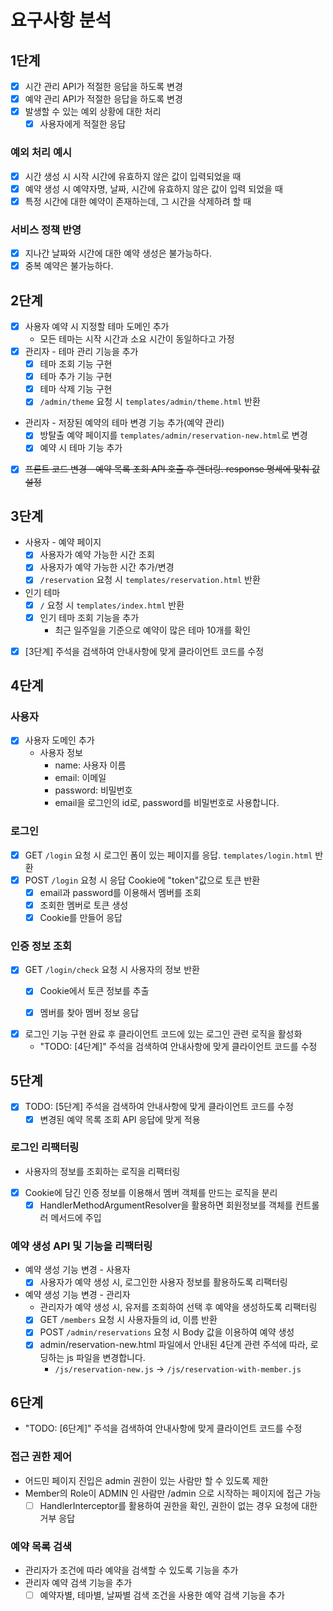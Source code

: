 # 요구사항 분석

## 1단계

- [x] 시간 관리 API가 적절한 응답을 하도록 변경
- [x] 예약 관리 API가 적절한 응답을 하도록 변경
- [x] 발생할 수 있는 예외 상황에 대한 처리
    - [x] 사용자에게 적절한 응답

### 예외 처리 예시

- [x] 시간 생성 시 시작 시간에 유효하지 않은 값이 입력되었을 때
- [x] 예약 생성 시 예약자명, 날짜, 시간에 유효하지 않은 값이 입력 되었을 때
- [x] 특정 시간에 대한 예약이 존재하는데, 그 시간을 삭제하려 할 때

### 서비스 정책 반영

- [x] 지나간 날짜와 시간에 대한 예약 생성은 불가능하다.
- [x] 중복 예약은 불가능하다.

## 2단계

- [x] 사용자 예약 시 지정할 테마 도메인 추가
    - 모든 테마는 시작 시간과 소요 시간이 동일하다고 가정
- [x] 관리자 - 테마 관리 기능을 추가
    - [x] 테마 조회 기능 구현
    - [x] 테마 추가 기능 구현
    - [x] 테마 삭제 기능 구현
    - [x] `/admin/theme` 요청 시 `templates/admin/theme.html` 반환
- 관리자 - 저장된 예약의 테마 변경 기능 추가(예약 관리)
    - [x] 방탈출 예약 페이지를 `templates/admin/reservation-new.html`로 변경
    - [x] 예약 시 테마 기능 추가
- [x] ~~프론트 코드 변경 - 예약 목록 조회 API 호출 후 렌더링. response 명세에 맞춰 값 설정~~

## 3단계

- 사용자 - 예약 페이지
    - [x] 사용자가 예약 가능한 시간 조회
    - [x] 사용자가 예약 가능한 시간 추가/변경
    - [x] `/reservation` 요청 시 `templates/reservation.html` 반환
- 인기 테마
    - [x] `/` 요청 시 `templates/index.html` 반환
    - [x] 인기 테마 조회 기능을 추가
        - 최근 일주일을 기준으로 예약이 많은 테마 10개를 확인
- [x] [3단계] 주석을 검색하여 안내사항에 맞게 클라이언트 코드를 수정

## 4단계

### 사용자

- [x] 사용자 도메인 추가
    - 사용자 정보
        - name: 사용자 이름
        - email: 이메일
        - password: 비밀번호
        - email을 로그인의 id로, password를 비밀번호로 사용합니다.

### 로그인

- [x] GET `/login` 요청 시 로그인 폼이 있는 페이지를 응답. `templates/login.html` 반환
- [x] POST `/login` 요청 시 응답 Cookie에 "token"값으로 토큰 반환
    - [x] email과 password를 이용해서 멤버를 조회
    - [x] 조회한 멤버로 토큰 생성
    - [x] Cookie를 만들어 응답

### 인증 정보 조회

- [x] GET `/login/check` 요청 시 사용자의 정보 반환
    - [x] Cookie에서 토큰 정보를 추출
    - [x] 멤버를 찾아 멤버 정보 응답


- [x] 로그인 기능 구현 완료 후 클라이언트 코드에 있는 로그인 관련 로직을 활성화
    - "TODO: [4단계]" 주석을 검색하여 안내사항에 맞게 클라이언트 코드를 수정

## 5단계

- [x] TODO: [5단계] 주석을 검색하여 안내사항에 맞게 클라이언트 코드를 수정
    - [x] 변경된 예약 목록 조회 API 응답에 맞게 적용

### 로그인 리팩터링

- 사용자의 정보를 조회하는 로직을 리팩터링
- [x] Cookie에 담긴 인증 정보를 이용해서 멤버 객체를 만드는 로직을 분리
    - [x] HandlerMethodArgumentResolver을 활용하면 회원정보를 객체를 컨트롤러 메서드에 주입

### 예약 생성 API 및 기능을 리팩터링

- 예약 생성 기능 변경 - 사용자
    - [x] 사용자가 예약 생성 시, 로그인한 사용자 정보를 활용하도록 리팩터링
- 예약 생성 기능 변경 - 관리자
    - 관리자가 예약 생성 시, 유저를 조회하여 선택 후 예약을 생성하도록 리팩터링
    - [x] GET `/members` 요청 시 사용자들의 id, 이름 반환
    - [x] POST `/admin/reservations` 요청 시 Body 값을 이용하여 예약 생성
    - [x] admin/reservation-new.html 파일에서 안내된 4단계 관련 주석에 따라, 로딩하는 js 파일을 변경합니다.
        - `/js/reservation-new.js` -> `/js/reservation-with-member.js`

## 6단계

- "TODO: [6단계]" 주석을 검색하여 안내사항에 맞게 클라이언트 코드를 수정

### 접근 권한 제어

- 어드민 페이지 진입은 admin 권한이 있는 사람만 할 수 있도록 제한
- Member의 Role이 ADMIN 인 사람만 /admin 으로 시작하는 페이지에 접근 가능
  - [ ] HandlerInterceptor를 활용하여 권한을 확인, 권한이 없는 경우 요청에 대한 거부 응답

### 예약 목록 검색

- 관리자가 조건에 따라 예약을 검색할 수 있도록 기능을 추가
- 관리자 예약 검색 기능을 추가
  - [ ] 예약자별, 테마별, 날짜별 검색 조건을 사용한 예약 검색 기능을 추가
